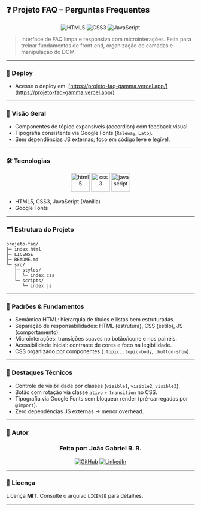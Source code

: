 ## ❓ Projeto FAQ – Perguntas Frequentes

<div align="center">

![HTML5](https://img.shields.io/badge/HTML5-E34F26?style=for-the-badge&logo=html5&logoColor=white)
![CSS3](https://img.shields.io/badge/CSS3-1572B6?style=for-the-badge&logo=css3&logoColor=white)
![JavaScript](https://img.shields.io/badge/JavaScript-F7DF1E?style=for-the-badge&logo=javascript&logoColor=black)

</div>

> Interface de FAQ limpa e responsiva com microinterações. Feita para treinar fundamentos de front‑end, organização de camadas e manipulação do DOM.

---
### 🚀 Deploy
- Acesse o deploy em: [https://projeto-faq-gamma.vercel.app/](https://projeto-faq-gamma.vercel.app/)

---

### 🧭 Visão Geral
- Componentes de tópico expansíveis (accordion) com feedback visual.
- Tipografia consistente via Google Fonts (`Raleway`, `Lato`).
- Sem dependências JS externas; foco em código leve e legível.

---

### 🛠 Tecnologias

<div align="center">
    <img height="50" alt="html5" src="https://cdn.jsdelivr.net/gh/devicons/devicon/icons/html5/html5-original.svg" />
  <img height="50" alt="css3" src="https://cdn.jsdelivr.net/gh/devicons/devicon/icons/css3/css3-original.svg" />
  <img height="50" alt="javascript" src="https://cdn.jsdelivr.net/gh/devicons/devicon/icons/javascript/javascript-original.svg" />

</div>

- HTML5, CSS3, JavaScript (Vanilla)
- Google Fonts

---

### 🗂 Estrutura do Projeto

```text
projeto-faq/
├─ index.html
├─ LICENSE
├─ README.md
└─ src/
   ├─ styles/
   │  └─ index.css
   └─ scripts/
      └─ index.js
```

---

### 📐 Padrões & Fundamentos
- Semântica HTML: hierarquia de títulos e listas bem estruturadas.
- Separação de responsabilidades: HTML (estrutura), CSS (estilo), JS (comportamento).
- Microinterações: transições suaves no botão/ícone e nos painéis.
- Acessibilidade inicial: contraste de cores e foco na legibilidade.
- CSS organizado por componentes (`.topic`, `.topic-body`, `.button-show`).

---

### 🔎 Destaques Técnicos
- Controle de visibilidade por classes (`visible1`, `visible2`, `visible3`).
- Botão com rotação via classe `ativo` + `transition` no CSS.
- Tipografia via Google Fonts sem bloquear render (pré-carregadas por `@import`).
- Zero dependências JS externas → menor overhead.

---

### 👤 Autor
<div align="center">

### **Feito por: João Gabriel R. R.**

[![GitHub](https://img.shields.io/badge/GitHub-100000?style=for-the-badge&logo=github&logoColor=white)](https://github.com/joaogabrieldev)
[![LinkedIn](https://img.shields.io/badge/LinkedIn-0077B5?style=for-the-badge&logo=linkedin&logoColor=white)](https://linkedin.com/in/joaogabrielrocha)

</div>

---

### 📄 Licença
Licença **MIT**. Consulte o arquivo `LICENSE` para detalhes.

---




